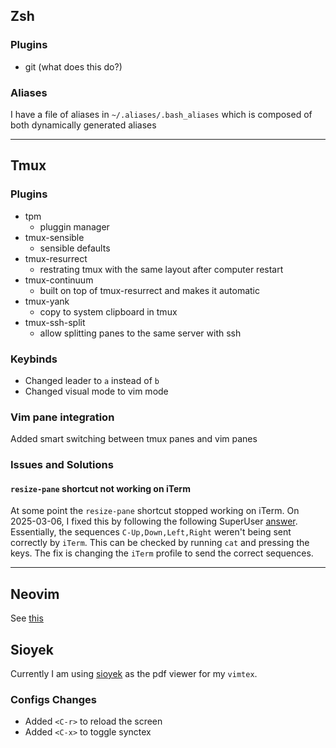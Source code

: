 ## Zsh

### Plugins

- git (what does this do?)

### Aliases

I have a file of aliases in `~/.aliases/.bash_aliases` which is composed of
both dynamically generated aliases

---

## Tmux

### Plugins

- tpm
  - pluggin manager
- tmux-sensible
  - sensible defaults
- tmux-resurrect
  - restrating tmux with the same layout after computer restart
- tmux-continuum
  - built on top of tmux-resurrect and makes it automatic
- tmux-yank
  - copy to system clipboard in tmux
- tmux-ssh-split
  - allow splitting panes to the same server with ssh

### Keybinds

- Changed leader to `a` instead of `b`
- Changed visual mode to vim mode

### Vim pane integration

Added smart switching between tmux panes and vim panes

### Issues and Solutions

#### `resize-pane` shortcut not working on iTerm

At some point the `resize-pane` shortcut stopped working on iTerm. On
2025-03-06, I fixed this by following the following SuperUser
[answer](https://superuser.com/questions/660013/resizing-pane-is-not-working-for-tmux-on-mac).
Essentially, the sequences `C-Up,Down,Left,Right` weren't being sent correctly
by `iTerm`. This can be checked by running `cat` and pressing the keys. The fix
is changing the `iTerm` profile to send the correct sequences.

---

## Neovim

See [this](./nvim/README.md)

## Sioyek

Currently I am using
[sioyek](https://sioyek-documentation.readthedocs.io/en/latest/index.html) as
the pdf viewer for my `vimtex`.

### Configs Changes

- Added `<C-r>` to reload the screen
- Added `<C-x>` to toggle synctex
